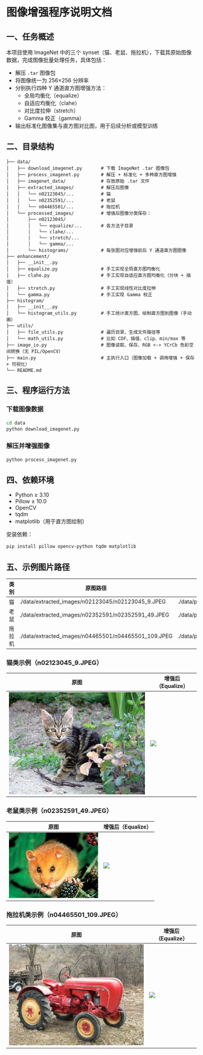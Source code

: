 # 图像增强程序说明文档

## 一、任务概述

本项目使用 ImageNet 中的三个 synset（猫、老鼠、拖拉机），下载其原始图像数据，完成图像批量处理任务，具体包括：

- 解压 `.tar` 图像包
- 将图像统一为 256×256 分辨率
- 分别执行四种 Y 通道直方图增强方法：
  - 全局均衡化（equalize）
  - 自适应均衡化（clahe）
  - 对比度拉伸（stretch）
  - Gamma 校正（gamma）
- 输出标准化图像集与直方图对比图，用于后续分析或模型训练

## 二、目录结构

```
├── data/
│   ├── download_imagenet.py       # 下载 ImageNet .tar 图像包
│   ├── process_imagenet.py        # 解压 + 标准化 + 多种直方图增强
│   ├── imagenet_data/             # 存放原始 .tar 文件
│   ├── extracted_images/          # 解压后图像
│   │   └── n02123045/...          # 猫
│   │   └── n02352591/...          # 老鼠
│   │   └── n04465501/...          # 拖拉机
│   └── processed_images/          # 增强后图像分类保存：
│       ├── n02123045/
│       │   └── equalize/...       # 各方法子目录
│       │   └── clahe/...
│       │   └── stretch/...
│       │   └── gamma/...
│       └── histograms/            # 每张图对应增强前后 Y 通道直方图图像
├── enhancement/
│   ├── __init__.py
│   ├── equalize.py                # 手工实现全局直方图均衡化
│   ├── clahe.py                   # 手工实现自适应直方图均衡化（分块 + 插值）
│   ├── stretch.py                 # 手工实现线性对比度拉伸
│   └── gamma.py                   # 手工实现 Gamma 校正
├── histogram/
│   ├── __init__.py
│   └── histogram_utils.py         # 手工统计直方图、绘制直方图到图像（手动画）
├── utils/
│   ├── file_utils.py              # 遍历目录、生成文件路径等
│   └── math_utils.py              # 比如 CDF、插值、clip、min/max 等
├── image_io.py                    # 图像读取、保存、RGB <-> YCrCb 色彩空间转换（无 PIL/OpenCV）
├── main.py                        # 主执行入口（图像加载 + 调用增强 + 保存 + 可视化）
└── README.md
```

## 三、程序运行方法

### 下载图像数据
```bash
cd data
python download_imagenet.py
```

### 解压并增强图像
```bash
python process_imagenet.py
```

## 四、依赖环境

- Python ≥ 3.10
- Pillow ≥ 10.0
- OpenCV
- tqdm
- matplotlib（用于直方图绘制）

安装依赖：
```bash
pip install pillow opencv-python tqdm matplotlib
```

## 五、示例图片路径

| 类别   | 原图路径                                                   | 增强后路径（equalize示例）                                  |
|--------|------------------------------------------------------------|--------------------------------------------------------------|
| 猫     | ./data/extracted_images/n02123045/n02123045_9.JPEG         | ./data/processed_images/n02123045/equalize/n02123045_9.JPEG  |
| 老鼠   | ./data/extracted_images/n02352591/n02352591_49.JPEG        | ./data/processed_images/n02352591/equalize/n02352591_49.JPEG |
| 拖拉机 | ./data/extracted_images/n04465501/n04465501_109.JPEG       | ./data/processed_images/n04465501/equalize/n04465501_109.JPEG |

### 猫类示例（n02123045_9.JPEG）

| 原图 | 增强后（Equalize） |
|------|---------------------|
| ![](./data/extracted_images/n02123045/n02123045_9.JPEG) | ![](./data/processed_images/n02123045/equalize/n02123045_9.JPEG) |

### 老鼠类示例（n02352591_49.JPEG）

| 原图 | 增强后（Equalize） |
|------|---------------------|
| ![](./data/extracted_images/n02352591/n02352591_49.JPEG) | ![](./data/processed_images/n02352591/equalize/n02352591_49.JPEG) |

### 拖拉机类示例（n04465501_109.JPEG）

| 原图 | 增强后（Equalize） |
|------|---------------------|
| ![](./data/extracted_images/n04465501/n04465501_109.JPEG) | ![](./data/processed_images/n04465501/equalize/n04465501_109.JPEG) |
